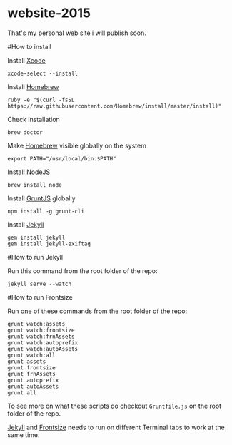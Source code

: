 # website-2015
That's my personal web site i will publish soon.

#How to install

Install [Xcode][xcode]

```
xcode-select --install
```

Install [Homebrew][brew]

```
ruby -e "$(curl -fsSL https://raw.githubusercontent.com/Homebrew/install/master/install)"
```

Check installation

```
brew doctor
```

Make [Homebrew][brew] visible globally on the system

```
export PATH="/usr/local/bin:$PATH"
```

Install [NodeJS][nodejs]

```
brew install node
```

Install [GruntJS][gruntjs] globally

```
npm install -g grunt-cli
```

Install [Jekyll][jekyll]

```
gem install jekyll
gem install jekyll-exiftag
```

#How to run Jekyll

Run this command from the root folder of the repo:

```
jekyll serve --watch
```


#How to run Frontsize

Run one of these commands from the root folder of the repo:

```
grunt watch:assets
grunt watch:frontsize
grunt watch:frnAssets
grunt watch:autoprefix
grunt watch:autoAssets
grunt watch:all
grunt assets
grunt frontsize
grunt frnAssets
grunt autoprefix
grunt autoAssets
grunt all
```

To see more on what these scripts do checkout `Gruntfile.js` on the root folder of the repo.

[Jekyll][jekyll] and [Frontsize][frontsize] needs to run on different Terminal tabs to work at the same time.

[frontsize]: https://github.com/ideatosrl/frontsize-sass
[gruntjs]:   http://gruntjs.com
[jekyll]:    http://jekyllrb.com
[nodejs]:    http://nodejs.org
[xcode]:     https://developer.apple.com/xcode/
[brew]:      http://brew.sh
